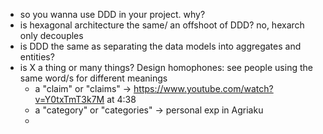 - so you wanna use DDD in your project. why?
- is hexagonal architecture the same/ an offshoot of DDD? no, hexarch only decouples 
- is DDD the same as separating the data models into aggregates and entities? 
- is X a thing or many things? Design homophones:  see people using the same word/s for different meanings
	- a "claim" or "claims" -> https://www.youtube.com/watch?v=Y0txTmT3k7M at 4:38
	- a "category" or "categories" -> personal exp in Agriaku
	- 